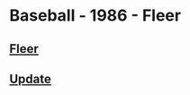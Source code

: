 # Baseball - 1986 - Fleer
## [Fleer](/collection/Baseball/1986/Fleer/Fleer)
## [Update](/collection/Baseball/1986/Fleer/Update)
